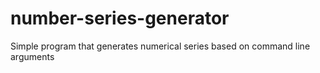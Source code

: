 # number-series-generator
Simple program that generates numerical series based on command line arguments
